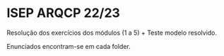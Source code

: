 # ISEP ARQCP 22/23
Resolução dos exercícios dos módulos (1 a 5) + Teste modelo resolvido.

Enunciados encontram-se em cada folder.
